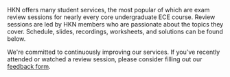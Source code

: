 HKN offers many student services, the most popular of which are exam review sessions for nearly every core undergraduate ECE course. Review sessions are led by HKN members who are passionate about the topics they cover. Schedule, slides, recordings, worksheets, and solutions can be found below.

We're committed to continuously improving our services. If you've recently attended or watched a review session, please consider filling out our [feedback form](https://forms.gle/zqu8QWguCYas37xj6).
